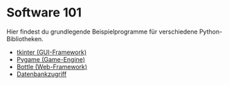 # Software 101

Hier findest du grundlegende Beispielprogramme für verschiedene 
Python-Bibliotheken.

- [tkinter (GUI-Framework)](tkinter/README.md)
- [Pygame (Game-Engine)](pygame/README.md)
- [Bottle (Web-Framework)](bottle/README.md)
- [Datenbankzugriff](datenbank/README.md)
